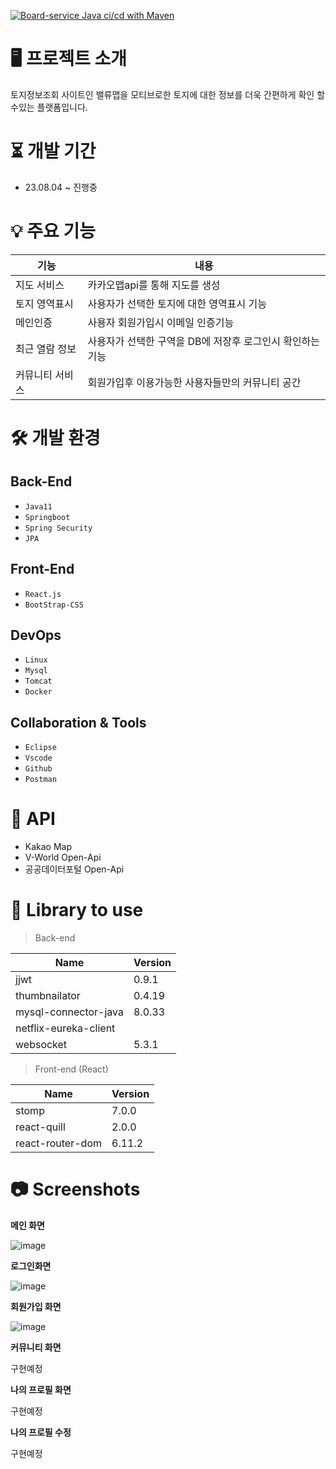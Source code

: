 [![Board-service Java ci/cd with Maven](https://github.com/TwoJungHo/NegoMarket/actions/workflows/board-service.yml/badge.svg)](https://github.com/TwoJungHo/NegoMarket/actions/workflows/board-service.yml)

# 🖥 프로젝트 소개


토지정보조회 사이트인 밸류맵을 모티브로한 토지에 대한 정보를 더욱 간편하게 확인 할수있는 플랫폼입니다.

# ⏳ 개발 기간


- 23.08.04 ~ 진행중

# 💡 주요 기능


| 기능 | 내용 |
| --- | --- |
| 지도 서비스 | 카카오맵api를 통해 지도를 생성 |
| 토지 영역표시 | 사용자가 선택한 토지에 대한 영역표시 기능 |
| 메인인증 | 사용자 회원가입시 이메일 인증기능 |
| 최근 열람 정보 | 사용자가 선택한 구역을 DB에 저장후 로그인시 확인하는 기능 |
| 커뮤니티 서비스 | 회원가입후 이용가능한 사용자들만의 커뮤니티 공간 |

# 🛠 개발 환경


## Back-End

- `Java11`
- `Springboot`
- `Spring Security`
- `JPA`

## Front-End

- `React.js`
- `BootStrap-CSS`

## DevOps

- `Linux`
- `Mysql`
- `Tomcat`
- `Docker`

## Collaboration & Tools

- `Eclipse`
- `Vscode`
- `Github`
- `Postman`

# 💾 API


- Kakao Map
- V-World Open-Api
- 공공데이터포털 Open-Api

# 📗 Library to use


> Back-end
> 

| Name | Version |
| --- | --- |
| jjwt | 0.9.1 |
| thumbnailator | 0.4.19 |
| mysql-connector-java | 8.0.33 |
| netflix-eureka-client |  |
| websocket | 5.3.1 |

> Front-end (React)
> 

| Name | Version |
| --- | --- |
| stomp | 7.0.0 |
| react-quill | 2.0.0 |
| react-router-dom | 6.11.2 |


# 📷 Screenshots


**메인 화면**

![image](https://github.com/TwoJungHo/LandInformationAPI/assets/132986801/0178d62d-323b-47d4-9bf3-23aff2088fb4)


**로그인화면**

![image](https://github.com/TwoJungHo/LandInformationAPI/assets/132986801/dde01c8c-1cdd-4c84-b3e3-151de86e79f9)


**회원가입 화면**

![image](https://github.com/TwoJungHo/LandInformationAPI/assets/132986801/2365429e-d565-4cb6-955f-1beca4fb5ec0)


**커뮤니티 화면**

구현예정


**나의 프로필 화면**

구현예정


**나의 프로필 수정**

구현예정
